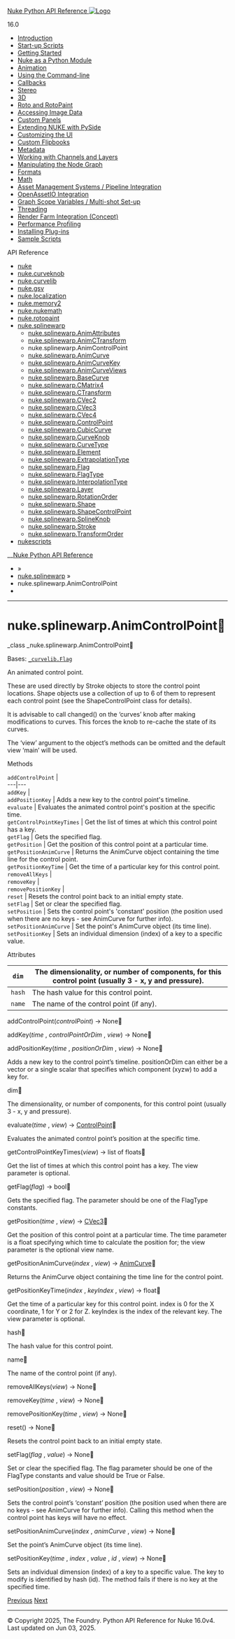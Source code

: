 [ Nuke Python API Reference ![Logo](../_static/NukeApp128.png) ](../index.html)

16.0 

  * [Introduction](../intro.html)
  * [Start-up Scripts](../startup.html)
  * [Getting Started](../basics.html)
  * [Nuke as a Python Module](../nuke_as_python_module.html)
  * [Animation](../animation.html)
  * [Using the Command-line](../command_line.html)
  * [Callbacks](../callbacks.html)
  * [Stereo](../stereo.html)
  * [3D](../3D.html)
  * [Roto and RotoPaint](../rotopaint.html)
  * [Accessing Image Data](../image_data.html)
  * [Custom Panels](../custom_panels.html)
  * [Extending NUKE with PySide](../custom_panels.html#extending-nuke-with-pyside)
  * [Customizing the UI](../custom_ui.html)
  * [Custom Flipbooks](../flipbook.html)
  * [Metadata](../metadata.html)
  * [Working with Channels and Layers](../channels.html)
  * [Manipulating the Node Graph](../dag.html)
  * [Formats](../formats.html)
  * [Math](../math.html)
  * [Asset Management Systems / Pipeline Integration](../asset.html)
  * [OpenAssetIO Integration](../openassetio.html)
  * [Graph Scope Variables / Multi-shot Set-up](../gsv.html)
  * [Threading](../threading.html)
  * [Render Farm Integration (Concept)](../render_farm.html)
  * [Performance Profiling](../performance.html)
  * [Installing Plug-ins](../installing_plugins.html)
  * [Sample Scripts](../samples.html)



API Reference

  * [nuke](nuke.html)
  * [nuke.curveknob](nuke.curveknob.html)
  * [nuke.curvelib](nuke.curvelib.html)
  * [nuke.gsv](nuke.gsv.html)
  * [nuke.localization](nuke.localization.html)
  * [nuke.memory2](nuke.memory2.html)
  * [nuke.nukemath](nuke.nukemath.html)
  * [nuke.rotopaint](nuke.rotopaint.html)
  * [nuke.splinewarp](nuke.splinewarp.html)
    * [nuke.splinewarp.AnimAttributes](nuke.splinewarp.AnimAttributes.html)
    * [nuke.splinewarp.AnimCTransform](nuke.splinewarp.AnimCTransform.html)
    * nuke.splinewarp.AnimControlPoint
    * [nuke.splinewarp.AnimCurve](nuke.splinewarp.AnimCurve.html)
    * [nuke.splinewarp.AnimCurveKey](nuke.splinewarp.AnimCurveKey.html)
    * [nuke.splinewarp.AnimCurveViews](nuke.splinewarp.AnimCurveViews.html)
    * [nuke.splinewarp.BaseCurve](nuke.splinewarp.BaseCurve.html)
    * [nuke.splinewarp.CMatrix4](nuke.splinewarp.CMatrix4.html)
    * [nuke.splinewarp.CTransform](nuke.splinewarp.CTransform.html)
    * [nuke.splinewarp.CVec2](nuke.splinewarp.CVec2.html)
    * [nuke.splinewarp.CVec3](nuke.splinewarp.CVec3.html)
    * [nuke.splinewarp.CVec4](nuke.splinewarp.CVec4.html)
    * [nuke.splinewarp.ControlPoint](nuke.splinewarp.ControlPoint.html)
    * [nuke.splinewarp.CubicCurve](nuke.splinewarp.CubicCurve.html)
    * [nuke.splinewarp.CurveKnob](nuke.splinewarp.CurveKnob.html)
    * [nuke.splinewarp.CurveType](nuke.splinewarp.CurveType.html)
    * [nuke.splinewarp.Element](nuke.splinewarp.Element.html)
    * [nuke.splinewarp.ExtrapolationType](nuke.splinewarp.ExtrapolationType.html)
    * [nuke.splinewarp.Flag](nuke.splinewarp.Flag.html)
    * [nuke.splinewarp.FlagType](nuke.splinewarp.FlagType.html)
    * [nuke.splinewarp.InterpolationType](nuke.splinewarp.InterpolationType.html)
    * [nuke.splinewarp.Layer](nuke.splinewarp.Layer.html)
    * [nuke.splinewarp.RotationOrder](nuke.splinewarp.RotationOrder.html)
    * [nuke.splinewarp.Shape](nuke.splinewarp.Shape.html)
    * [nuke.splinewarp.ShapeControlPoint](nuke.splinewarp.ShapeControlPoint.html)
    * [nuke.splinewarp.SplineKnob](nuke.splinewarp.SplineKnob.html)
    * [nuke.splinewarp.Stroke](nuke.splinewarp.Stroke.html)
    * [nuke.splinewarp.TransformOrder](nuke.splinewarp.TransformOrder.html)
  * [nukescripts](nukescripts.html)



__[Nuke Python API Reference](../index.html)

  * [](../index.html) »
  * [nuke.splinewarp](nuke.splinewarp.html) »
  * nuke.splinewarp.AnimControlPoint
  * 


* * *

# nuke.splinewarp.AnimControlPoint

_class _nuke.splinewarp.AnimControlPoint
    

Bases: [`_curvelib.Flag`](nuke.splinewarp.Flag.html#nuke.splinewarp.Flag "_curvelib.Flag")

An animated control point.

These are used directly by Stroke objects to store the control point locations. Shape objects use a collection of up to 6 of them to represent each control point (see the ShapeControlPoint class for details).

It is advisable to call changed() on the ‘curves’ knob after making modifications to curves. This forces the knob to re-cache the state of its curves.

The ‘view’ argument to the object’s methods can be omitted and the default view ‘main’ will be used.

Methods

`addControlPoint` |   
---|---  
`addKey` |   
`addPositionKey` | Adds a new key to the control point's timeline.  
`evaluate` | Evaluates the animated control point's position at the specific time.  
`getControlPointKeyTimes` | Get the list of times at which this control point has a key.  
`getFlag` | Gets the specified flag.  
`getPosition` | Get the position of this control point at a particular time.  
`getPositionAnimCurve` | Returns the AnimCurve object containing the time line for the control point.  
`getPositionKeyTime` | Get the time of a particular key for this control point.  
`removeAllKeys` |   
`removeKey` |   
`removePositionKey` |   
`reset` | Resets the control point back to an initial empty state.  
`setFlag` | Set or clear the specified flag.  
`setPosition` | Sets the control point's 'constant' position (the position used when there are no keys - see AnimCurve for further info).  
`setPositionAnimCurve` | Set the point's AnimCurve object (its time line).  
`setPositionKey` | Sets an individual dimension (index) of a key to a specific value.  
  
Attributes

`dim` | The dimensionality, or number of components, for this control point (usually 3 - x, y and pressure).  
---|---  
`hash` | The hash value for this control point.  
`name` | The name of the control point (if any).  
  
addControlPoint(_controlPoint_) → None
    

addKey(_time_ , _controlPointOrDim_ , _view_) → None
    

addPositionKey(_time_ , _positionOrDim_ , _view_) → None
    

Adds a new key to the control point’s timeline. positionOrDim can either be a vector or a single scalar that specifies which component (xyzw) to add a key for.

dim
    

The dimensionality, or number of components, for this control point (usually 3 - x, y and pressure).

evaluate(_time_ , _view_) → [ControlPoint](nuke.splinewarp.ControlPoint.html#nuke.splinewarp.ControlPoint "nuke.splinewarp.ControlPoint")
    

Evaluates the animated control point’s position at the specific time.

getControlPointKeyTimes(_view_) → list of floats
    

Get the list of times at which this control point has a key. The view parameter is optional.

getFlag(_flag_) → bool
    

Gets the specified flag. The parameter should be one of the FlagType constants.

getPosition(_time_ , _view_) → [CVec3](nuke.splinewarp.CVec3.html#nuke.splinewarp.CVec3 "nuke.splinewarp.CVec3")
    

Get the position of this control point at a particular time. The time parameter is a float specifying which time to calculate the position for; the view parameter is the optional view name.

getPositionAnimCurve(_index_ , _view_) → [AnimCurve](nuke.splinewarp.AnimCurve.html#nuke.splinewarp.AnimCurve "nuke.splinewarp.AnimCurve")
    

Returns the AnimCurve object containing the time line for the control point.

getPositionKeyTime(_index_ , _keyIndex_ , _view_) → float
    

Get the time of a particular key for this control point. index is 0 for the X coordinate, 1 for Y or 2 for Z. keyIndex is the index of the relevant key. The view parameter is optional.

hash
    

The hash value for this control point.

name
    

The name of the control point (if any).

removeAllKeys(_view_) → None
    

removeKey(_time_ , _view_) → None
    

removePositionKey(_time_ , _view_) → None
    

reset() → None
    

Resets the control point back to an initial empty state.

setFlag(_flag_ , _value_) → None
    

Set or clear the specified flag. The flag parameter should be one of the FlagType constants and value should be True or False.

setPosition(_position_ , _view_) → None
    

Sets the control point’s ‘constant’ position (the position used when there are no keys - see AnimCurve for further info). Calling this method when the control point has keys will have no effect.

setPositionAnimCurve(_index_ , _animCurve_ , _view_) → None
    

Set the point’s AnimCurve object (its time line).

setPositionKey(_time_ , _index_ , _value_ , _id_ , _view_) → None
    

Sets an individual dimension (index) of a key to a specific value. The key to modify is identified by hash (id). The method fails if there is no key at the specified time.

[ Previous](nuke.splinewarp.AnimCTransform.html "nuke.splinewarp.AnimCTransform") [Next ](nuke.splinewarp.AnimCurve.html "nuke.splinewarp.AnimCurve")

* * *

© Copyright 2025, The Foundry. Python API Reference for Nuke 16.0v4. Last updated on Jun 03, 2025. 
